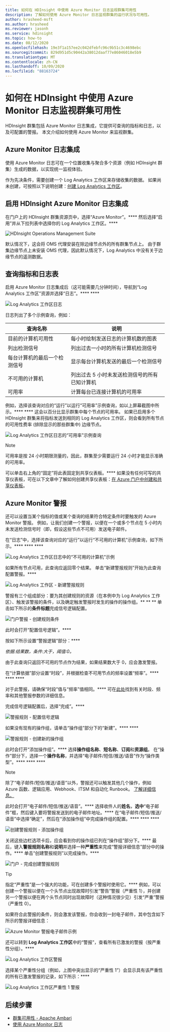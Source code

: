 ```yaml
---
title: 如何在 HDInsight 中使用 Azure Monitor 日志监视群集可用性
description: 了解如何使用 Azure Monitor 日志监视群集的运行状况与可用性。
author: hrasheed-msft
ms.author: hrasheed
ms.reviewer: jasonh
ms.service: hdinsight
ms.topic: how-to
ms.date: 08/12/2020
ms.openlocfilehash: 19e3f1a157ee2c042dfebfc96c9b51c3c4698ebc
ms.sourcegitcommit: 829d951d5c90442a38012daaf77e86046018e5b9
ms.translationtype: MT
ms.contentlocale: zh-CN
ms.lasthandoff: 10/09/2020
ms.locfileid: "88163724"
---
```

# <a name="how-to-monitor-cluster-availability-with-azure-monitor-logs-in-hdinsight"></a>如何在 HDInsight 中使用 Azure Monitor 日志监视群集可用性

HDInsight 群集包括 Azure Monitor 日志集成，它提供可查询的指标和日志，以及可配置的警报。 本文介绍如何使用 Azure Monitor 来监视群集。

## <a name="azure-monitor-logs-integration"></a>Azure Monitor 日志集成

使用 Azure Monitor 日志可在一个位置收集与聚合多个资源（例如 HDInsight 群集）生成的数据，以实现统一监视体验。

作为先决条件，需要创建一个 Log Analytics 工作区来存储收集的数据。 如果尚未创建，可按照以下说明创建：[创建 Log Analytics 工作区](https://docs.microsoft.com/azure/azure-monitor/learn/quick-create-workspace)。

## <a name="enable-hdinsight-azure-monitor-logs-integration"></a>启用 HDInsight Azure Monitor 日志集成

在门户上的 HDInsight 群集资源页中，选择“Azure Monitor”。**** 然后选择“启用”并从下拉列表中选择你的 Log Analytics 工作区。****

![HDInsight Operations Management Suite](media/cluster-availability-monitor-logs/azure-portal-monitoring.png)

默认情况下，这会将 OMS 代理安装在除边缘节点外的所有群集节点上。 由于群集边缘节点上未安装 OMS 代理，因此默认情况下，Log Analytics 中没有关于边缘节点的遥测数据。

## <a name="query-metrics-and-logs-tables"></a>查询指标和日志表

启用 Azure Monitor 日志集成后（这可能需要几分钟时间），导航到“Log Analytics 工作区”资源并选择“日志”。**** ****

![Log Analytics 工作区日志](media/cluster-availability-monitor-logs/hdinsight-portal-logs.png)

日志列出了多个示例查询，例如：

| 查询名称                      | 说明                                                               |
|---------------------------------|---------------------------------------------------------------------------|
| 目前的计算机可用性    | 每小时绘制发送日志的计算机数的图表                     |
| 列出检测信号                 | 列出过去一小时的所有计算机检测信号                           |
| 每台计算机的最后一个检测信号 | 显示每台计算机发送的最后一个检测信号                             |
| 不可用的计算机           | 列出过去 5 小时未发送检测信号的所有已知计算机 |
| 可用率               | 计算每台已连接计算机的可用率                |

例如，选择该查询对应的“运行”以运行“可用率”示例查询，如以上屏幕截图中所示。**** **** 这会以百分比显示群集中每个节点的可用率。 如果已启用多个 HDInsight 群集来将指标发送到相同的 Log Analytics 工作区，则会看到所有节点的可用性费率 (排除显示的那些群集中) 边缘节点。

![Log Analytics 工作区日志的“可用率”示例查询](media/cluster-availability-monitor-logs/portal-availability-rate.png)

> [!NOTE]  
> 可用率是按 24 小时期限测量的，因此，群集至少需要运行 24 小时才能显示准确的可用率。

可以单击右上角的“固定”将此表固定到共享仪表板。**** 如果没有任何可写的共享仪表板，可在以下文章中了解如何创建共享仪表板：[在 Azure 门户中创建和共享仪表板](https://docs.microsoft.com/azure/azure-portal/azure-portal-dashboards#publish-and-share-a-dashboard)。

## <a name="azure-monitor-alerts"></a>Azure Monitor 警报

还可以设置当某个指标的值或某个查询的结果符合特定条件时要触发的 Azure Monitor 警报。 例如，让我们创建一个警报，以便在一个或多个节点在 5 小时内未发送检测信号时（即，假设这些节点不可用）发送电子邮件。

在“日志”中，选择该查询对应的“运行”以运行“不可用的计算机”示例查询，如下所示。**** **** ****

![Log Analytics 工作区日志中的“不可用的计算机”示例](media/cluster-availability-monitor-logs/portal-unavailable-computers.png)

如果所有节点可用，此查询应返回零个结果。 单击“新建警报规则”开始为此查询配置警报。****

![Log Analytics 工作区 - 新建警报规则](media/cluster-availability-monitor-logs/portal-logs-new-alert-rule.png)

警报有三个组成部分：要为其创建规则的资源（在本例中为 Log Analytics 工作区）、触发该警报的条件，以及确定触发警报时发生的操作的操作组。** ** **
单击如下所示的**条件标题**完成信号逻辑配置。

![门户警报 - 创建规则条件](media/cluster-availability-monitor-logs/portal-condition-title.png)

此时会打开“配置信号逻辑”。****

按如下所示设置“警报逻辑”部分：****

*依据:结果数，条件:大于，阈值:0。*

由于此查询只返回不可用的节点作为结果，如果结果数大于 0，应会激发警报。

在“计算依据”部分设置“时段”，并根据检查不可用节点的频率设置“频率”。**** **** ****

对于此警报，请确保“时段”值与“频率”值相同。**** 可在[此处](https://docs.microsoft.com/azure/azure-monitor/platform/alerts-unified-log#log-search-alert-rule---definition-and-types)找到有关时段、频率和其他警报参数的详细信息。

完成信号逻辑配置后，选择“完成”。****

![警报规则 - 配置信号逻辑](media/cluster-availability-monitor-logs/portal-configure-signal-logic.png)

如果没有现有的操作组，请单击“操作组”部分下的“新建”。**** ****

![警报规则 - 创建新的操作组](media/cluster-availability-monitor-logs/portal-create-new-action-group.png)

此时会打开“添加操作组”。**** 选择**操作组名称**、**短名称**、**订阅**和**资源组**。 在“操作”部分下，选择一个**操作名称**，并选择“电子邮件/短信/推送/语音”作为“操作类型”。**** **** ****

> [!NOTE]
> 除了“电子邮件/短信/推送/语音”以外，警报还可以触发其他几个操作，例如 Azure 函数、逻辑应用、Webhook、ITSM 和自动化 Runbook。 [了解详细信息。](https://docs.microsoft.com/azure/azure-monitor/platform/action-groups#action-specific-information)

此时会打开“电子邮件/短信/推送/语音”。**** 选择收件人的**姓名**，**选中**“电子邮件”框，然后键入要将警报发送到的电子邮件地址。**** 在“电子邮件/短信/推送/语音”中选择“确定”，然后在“添加操作组”中完成操作组的配置。**** **** ****

![创建警报规则 - 添加操作组](media/cluster-availability-monitor-logs/portal-add-action-group.png)

关闭这些边栏选项卡后，应会看到你的操作组已列在“操作组”部分下。**** 最后，键入**警报规则名称**和**说明**并选择一种**严重性**来完成“警报详细信息”部分中的操作。**** 单击“创建警报规则”以完成操作。****

![门户 - 完成创建警报规则](media/cluster-availability-monitor-logs/portal-create-alert-rule-finish.png)

> [!TIP]
> 指定“严重性”是一个强大的功能，可在创建多个警报时使用它。**** 例如，可以创建一个警报以便在一个头节点出现故障时引发“警告”警报（严重性 1），并创建另一个警报以便在两个头节点同时出现故障时（这种情况很少见）引发“严重”警报（严重性 0）。

如果符合此警报的条件，则会激发该警报，你会收到一封电子邮件，其中包含如下所示的警报详细信息：

![Azure Monitor 警报电子邮件示例](media/cluster-availability-monitor-logs/portal-oms-alert-email.png)

还可以转到 **Log Analytics 工作区**中的“警报”，查看所有已激发的警报（按严重性分组）。****

![Log Analytics 工作区警报](media/cluster-availability-monitor-logs/hdi-portal-oms-alerts.png)

选择某个严重性分组（例如，上图中突出显示的“严重性 1”）会显示具有该严重性的所有已激发警报的记录，如下所示：****

![Log Analytics 工作区严重性 1 警报](media/cluster-availability-monitor-logs/portal-oms-alerts-sev1.png)

## <a name="next-steps"></a>后续步骤

* [群集可用性 - Apache Ambari](./hdinsight-cluster-availability.md)
* [使用 Azure Monitor 日志](hdinsight-hadoop-oms-log-analytics-tutorial.md)
